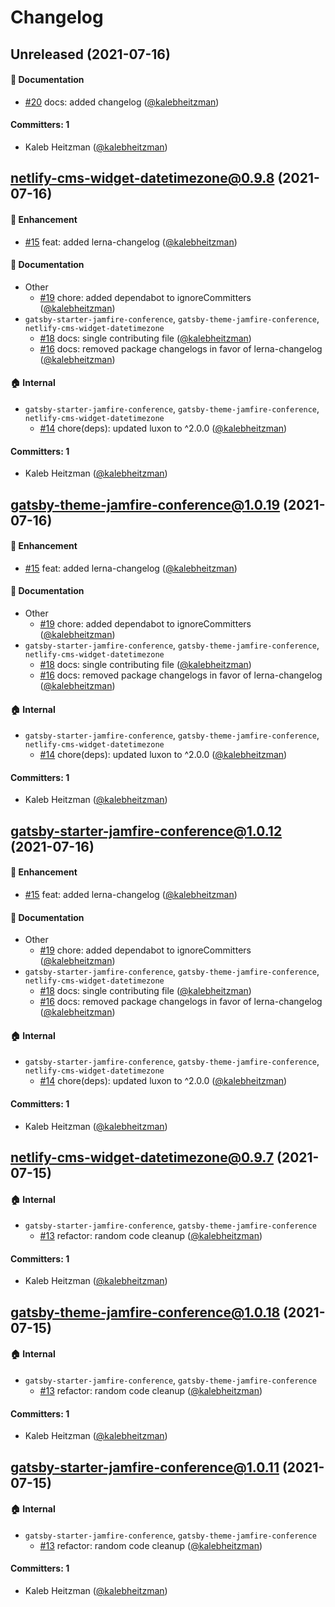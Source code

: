 # Changelog

## Unreleased (2021-07-16)

#### :memo: Documentation
* [#20](https://github.com/jamfire/jamfire/pull/20) docs: added changelog ([@kalebheitzman](https://github.com/kalebheitzman))

#### Committers: 1
- Kaleb Heitzman ([@kalebheitzman](https://github.com/kalebheitzman))


## netlify-cms-widget-datetimezone@0.9.8 (2021-07-16)

#### :rocket: Enhancement
* [#15](https://github.com/jamfire/jamfire/pull/15) feat: added lerna-changelog ([@kalebheitzman](https://github.com/kalebheitzman))

#### :memo: Documentation
* Other
  * [#19](https://github.com/jamfire/jamfire/pull/19) chore: added dependabot to ignoreCommitters ([@kalebheitzman](https://github.com/kalebheitzman))
* `gatsby-starter-jamfire-conference`, `gatsby-theme-jamfire-conference`, `netlify-cms-widget-datetimezone`
  * [#18](https://github.com/jamfire/jamfire/pull/18) docs: single contributing file ([@kalebheitzman](https://github.com/kalebheitzman))
  * [#16](https://github.com/jamfire/jamfire/pull/16) docs: removed package changelogs in favor of lerna-changelog ([@kalebheitzman](https://github.com/kalebheitzman))

#### :house: Internal
* `gatsby-starter-jamfire-conference`, `gatsby-theme-jamfire-conference`, `netlify-cms-widget-datetimezone`
  * [#14](https://github.com/jamfire/jamfire/pull/14) chore(deps): updated luxon to ^2.0.0 ([@kalebheitzman](https://github.com/kalebheitzman))

#### Committers: 1
- Kaleb Heitzman ([@kalebheitzman](https://github.com/kalebheitzman))


## gatsby-theme-jamfire-conference@1.0.19 (2021-07-16)

#### :rocket: Enhancement
* [#15](https://github.com/jamfire/jamfire/pull/15) feat: added lerna-changelog ([@kalebheitzman](https://github.com/kalebheitzman))

#### :memo: Documentation
* Other
  * [#19](https://github.com/jamfire/jamfire/pull/19) chore: added dependabot to ignoreCommitters ([@kalebheitzman](https://github.com/kalebheitzman))
* `gatsby-starter-jamfire-conference`, `gatsby-theme-jamfire-conference`, `netlify-cms-widget-datetimezone`
  * [#18](https://github.com/jamfire/jamfire/pull/18) docs: single contributing file ([@kalebheitzman](https://github.com/kalebheitzman))
  * [#16](https://github.com/jamfire/jamfire/pull/16) docs: removed package changelogs in favor of lerna-changelog ([@kalebheitzman](https://github.com/kalebheitzman))

#### :house: Internal
* `gatsby-starter-jamfire-conference`, `gatsby-theme-jamfire-conference`, `netlify-cms-widget-datetimezone`
  * [#14](https://github.com/jamfire/jamfire/pull/14) chore(deps): updated luxon to ^2.0.0 ([@kalebheitzman](https://github.com/kalebheitzman))

#### Committers: 1
- Kaleb Heitzman ([@kalebheitzman](https://github.com/kalebheitzman))


## gatsby-starter-jamfire-conference@1.0.12 (2021-07-16)

#### :rocket: Enhancement
* [#15](https://github.com/jamfire/jamfire/pull/15) feat: added lerna-changelog ([@kalebheitzman](https://github.com/kalebheitzman))

#### :memo: Documentation
* Other
  * [#19](https://github.com/jamfire/jamfire/pull/19) chore: added dependabot to ignoreCommitters ([@kalebheitzman](https://github.com/kalebheitzman))
* `gatsby-starter-jamfire-conference`, `gatsby-theme-jamfire-conference`, `netlify-cms-widget-datetimezone`
  * [#18](https://github.com/jamfire/jamfire/pull/18) docs: single contributing file ([@kalebheitzman](https://github.com/kalebheitzman))
  * [#16](https://github.com/jamfire/jamfire/pull/16) docs: removed package changelogs in favor of lerna-changelog ([@kalebheitzman](https://github.com/kalebheitzman))

#### :house: Internal
* `gatsby-starter-jamfire-conference`, `gatsby-theme-jamfire-conference`, `netlify-cms-widget-datetimezone`
  * [#14](https://github.com/jamfire/jamfire/pull/14) chore(deps): updated luxon to ^2.0.0 ([@kalebheitzman](https://github.com/kalebheitzman))

#### Committers: 1
- Kaleb Heitzman ([@kalebheitzman](https://github.com/kalebheitzman))


## netlify-cms-widget-datetimezone@0.9.7 (2021-07-15)

#### :house: Internal
* `gatsby-starter-jamfire-conference`, `gatsby-theme-jamfire-conference`
  * [#13](https://github.com/jamfire/jamfire/pull/13) refactor: random code cleanup ([@kalebheitzman](https://github.com/kalebheitzman))

#### Committers: 1
- Kaleb Heitzman ([@kalebheitzman](https://github.com/kalebheitzman))


## gatsby-theme-jamfire-conference@1.0.18 (2021-07-15)

#### :house: Internal
* `gatsby-starter-jamfire-conference`, `gatsby-theme-jamfire-conference`
  * [#13](https://github.com/jamfire/jamfire/pull/13) refactor: random code cleanup ([@kalebheitzman](https://github.com/kalebheitzman))

#### Committers: 1
- Kaleb Heitzman ([@kalebheitzman](https://github.com/kalebheitzman))


## gatsby-starter-jamfire-conference@1.0.11 (2021-07-15)

#### :house: Internal
* `gatsby-starter-jamfire-conference`, `gatsby-theme-jamfire-conference`
  * [#13](https://github.com/jamfire/jamfire/pull/13) refactor: random code cleanup ([@kalebheitzman](https://github.com/kalebheitzman))

#### Committers: 1
- Kaleb Heitzman ([@kalebheitzman](https://github.com/kalebheitzman))